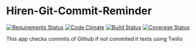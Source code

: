 # Hiren-Git-Commit-Reminder
 [![Requirements Status](https://requires.io/github/pyprism/Hiren-Git-Commit-Management/requirements.svg?branch=master)](https://requires.io/github/pyprism/Hiren-Git-Commit-Management/requirements/?branch=master) [![Code Climate](https://codeclimate.com/github/pyprism/Hiren-Git-Commit-Management/badges/gpa.svg)](https://codeclimate.com/github/pyprism/Hiren-Git-Commit-Management) [![Build Status](https://travis-ci.org/pyprism/Hiren-Git-Commit-Reminder.svg)](https://travis-ci.org/pyprism/Hiren-Git-Commit-Reminder) [![Coverage Status](https://coveralls.io/repos/pyprism/Hiren-Git-Commit-Reminder/badge.svg?branch=master&service=github)](https://coveralls.io/github/pyprism/Hiren-Git-Commit-Reminder?branch=master)

This app checks commits of Github if not commited it texts using Twilio
